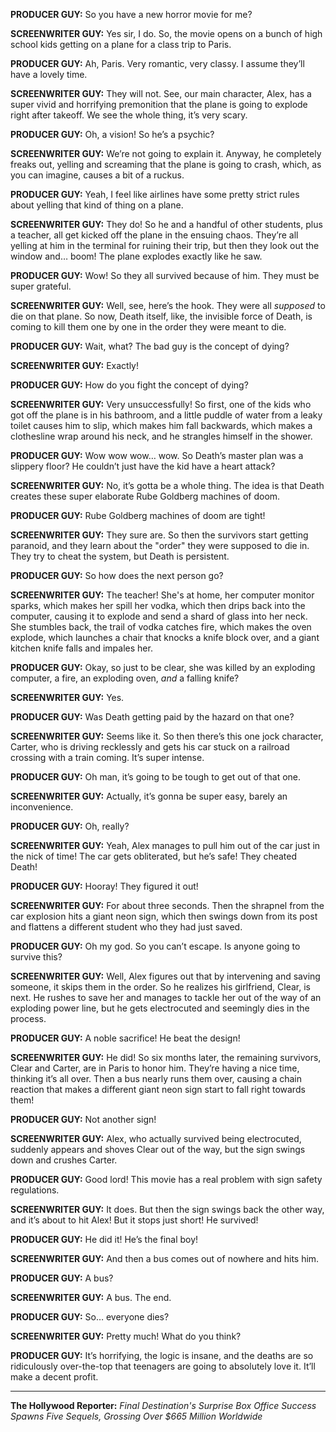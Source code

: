 **PRODUCER GUY:** So you have a new horror movie for me?

**SCREENWRITER GUY:** Yes sir, I do. So, the movie opens on a bunch of high school kids getting on a plane for a class trip to Paris.

**PRODUCER GUY:** Ah, Paris. Very romantic, very classy. I assume they’ll have a lovely time.

**SCREENWRITER GUY:** They will not. See, our main character, Alex, has a super vivid and horrifying premonition that the plane is going to explode right after takeoff. We see the whole thing, it’s very scary.

**PRODUCER GUY:** Oh, a vision! So he’s a psychic?

**SCREENWRITER GUY:** We’re not going to explain it. Anyway, he completely freaks out, yelling and screaming that the plane is going to crash, which, as you can imagine, causes a bit of a ruckus.

**PRODUCER GUY:** Yeah, I feel like airlines have some pretty strict rules about yelling that kind of thing on a plane.

**SCREENWRITER GUY:** They do! So he and a handful of other students, plus a teacher, all get kicked off the plane in the ensuing chaos. They’re all yelling at him in the terminal for ruining their trip, but then they look out the window and… boom! The plane explodes exactly like he saw.

**PRODUCER GUY:** Wow! So they all survived because of him. They must be super grateful.

**SCREENWRITER GUY:** Well, see, here’s the hook. They were all *supposed* to die on that plane. So now, Death itself, like, the invisible force of Death, is coming to kill them one by one in the order they were meant to die.

**PRODUCER GUY:** Wait, what? The bad guy is the concept of dying?

**SCREENWRITER GUY:** Exactly!

**PRODUCER GUY:** How do you fight the concept of dying?

**SCREENWRITER GUY:** Very unsuccessfully! So first, one of the kids who got off the plane is in his bathroom, and a little puddle of water from a leaky toilet causes him to slip, which makes him fall backwards, which makes a clothesline wrap around his neck, and he strangles himself in the shower.

**PRODUCER GUY:** Wow wow wow… wow. So Death’s master plan was a slippery floor? He couldn’t just have the kid have a heart attack?

**SCREENWRITER GUY:** No, it’s gotta be a whole thing. The idea is that Death creates these super elaborate Rube Goldberg machines of doom.

**PRODUCER GUY:** Rube Goldberg machines of doom are tight!

**SCREENWRITER GUY:** They sure are. So then the survivors start getting paranoid, and they learn about the "order" they were supposed to die in. They try to cheat the system, but Death is persistent.

**PRODUCER GUY:** So how does the next person go?

**SCREENWRITER GUY:** The teacher! She's at home, her computer monitor sparks, which makes her spill her vodka, which then drips back into the computer, causing it to explode and send a shard of glass into her neck. She stumbles back, the trail of vodka catches fire, which makes the oven explode, which launches a chair that knocks a knife block over, and a giant kitchen knife falls and impales her.

**PRODUCER GUY:** Okay, so just to be clear, she was killed by an exploding computer, a fire, an exploding oven, *and* a falling knife?

**SCREENWRITER GUY:** Yes.

**PRODUCER GUY:** Was Death getting paid by the hazard on that one?

**SCREENWRITER GUY:** Seems like it. So then there’s this one jock character, Carter, who is driving recklessly and gets his car stuck on a railroad crossing with a train coming. It’s super intense.

**PRODUCER GUY:** Oh man, it’s going to be tough to get out of that one.

**SCREENWRITER GUY:** Actually, it’s gonna be super easy, barely an inconvenience.

**PRODUCER GUY:** Oh, really?

**SCREENWRITER GUY:** Yeah, Alex manages to pull him out of the car just in the nick of time! The car gets obliterated, but he’s safe! They cheated Death!

**PRODUCER GUY:** Hooray! They figured it out!

**SCREENWRITER GUY:** For about three seconds. Then the shrapnel from the car explosion hits a giant neon sign, which then swings down from its post and flattens a different student who they had just saved.

**PRODUCER GUY:** Oh my god. So you can’t escape. Is anyone going to survive this?

**SCREENWRITER GUY:** Well, Alex figures out that by intervening and saving someone, it skips them in the order. So he realizes his girlfriend, Clear, is next. He rushes to save her and manages to tackle her out of the way of an exploding power line, but he gets electrocuted and seemingly dies in the process.

**PRODUCER GUY:** A noble sacrifice! He beat the design!

**SCREENWRITER GUY:** He did! So six months later, the remaining survivors, Clear and Carter, are in Paris to honor him. They’re having a nice time, thinking it’s all over. Then a bus nearly runs them over, causing a chain reaction that makes a different giant neon sign start to fall right towards them!

**PRODUCER GUY:** Not another sign!

**SCREENWRITER GUY:** Alex, who actually survived being electrocuted, suddenly appears and shoves Clear out of the way, but the sign swings down and crushes Carter.

**PRODUCER GUY:** Good lord! This movie has a real problem with sign safety regulations.

**SCREENWRITER GUY:** It does. But then the sign swings back the other way, and it’s about to hit Alex! But it stops just short! He survived!

**PRODUCER GUY:** He did it! He’s the final boy!

**SCREENWRITER GUY:** And then a bus comes out of nowhere and hits him.

**PRODUCER GUY:** A bus?

**SCREENWRITER GUY:** A bus. The end.

**PRODUCER GUY:** So… everyone dies?

**SCREENWRITER GUY:** Pretty much! What do you think?

**PRODUCER GUY:** It’s horrifying, the logic is insane, and the deaths are so ridiculously over-the-top that teenagers are going to absolutely love it. It’ll make a decent profit.

***

**The Hollywood Reporter:** *Final Destination's Surprise Box Office Success Spawns Five Sequels, Grossing Over $665 Million Worldwide*